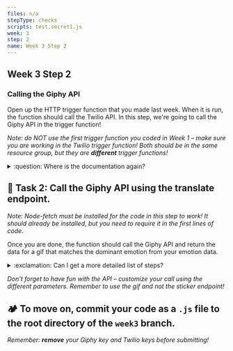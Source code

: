 ```yaml
---
files: n/a
stepType: checks
scripts: test.secret1.js
week: 3
step: 2
name: Week 3 Step 2
---
```


## Week 3 Step 2

### Calling the Giphy API

Open up the HTTP trigger function that you made last week. When it is run, the function should call the Twilio API. In this step, we're going to call the Giphy API in the trigger function!

*Note: do NOT use the first trigger function you coded in Week 1 – make sure you are working in the Twilio trigger function! Both should be in the same resource group, but they are **different** trigger functions!*

<details>
<summary>:question: Where is the documentation again?</summary>
  </br>
The documentation is here: https://developers.giphy.com/docs/api/endpoint#translate. This link has everything you need to call the Giphy API.
  <br><br/>
</details>

## **:pencil: Task 2: Call the Giphy API using the translate endpoint.**

_Note: Node-fetch must be installed for the code in this step to work! It should already be installed, but you need to require it in the first lines of code._

Once you are done, the function should call the Giphy API and return the data for a gif that matches the dominant emotion from your emotion data.

<details>
<summary>:exclamation: Can I get a more detailed list of steps?</summary>
  </br>
  
1. In the async function, create a new constant that will recieve the dominant emotion from your emotion data (i.e. angry, happy). This dominant emotion should be determined before you call on this trigger function.
2. Using node-fetch, call the translate API endpoint from the Giphy documentation.
3. Run the constant through the string parameter in the endpoint (look as the documentation if this sounds confusing).
4. Declare another constant that formats the results of the API call in json format. Make this constant the output of the function.
<br/>
</details>

_Don't forget to have fun with the API – customize your call using the different parameters. Remember to use the gif and not the sticker endpoint!_

## **:camping: To move on, commit your code as a `.js` file to the root directory of the `week3` branch.**

*Remember: **remove** your Giphy key and Twilio keys before submitting!*
